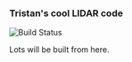 ### Tristan's cool LIDAR code

![Build Status](https://travis-ci.org/atdyer/lidar.svg?branch=master)

Lots will be built from here.
